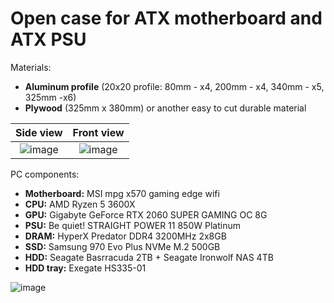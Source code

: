 # Open case for ATX motherboard and ATX PSU 
Materials: 
- **Aluminum profile** (20x20 profile: 80mm - x4, 200mm - x4, 340mm - x5, 325mm -x6)
- **Plywood** (325mm x 380mm) or another easy to cut durable material

Side view   |  Front view
:-------------------------:|:-------------------------:
![image](https://user-images.githubusercontent.com/65111871/169840745-2d11a9cc-a701-402d-9473-d795b6f0680a.png) | ![image](https://user-images.githubusercontent.com/65111871/169840880-bf327a3e-b8a3-4148-ad5b-be0668d13f69.png)



PC components:
- **Motherboard:** MSI mpg x570 gaming edge wifi 
- **CPU:** AMD Ryzen 5 3600X
- **GPU:** Gigabyte GeForce RTX 2060 SUPER GAMING OC 8G
- **PSU:** Be quiet! STRAIGHT POWER 11 850W Platinum
- **DRAM:** HyperX Predator DDR4 3200MHz 2x8GB
- **SSD:** Samsung 970 Evo Plus NVMe M.2 500GB
- **HDD:** Seagate Basrracuda 2TB + Seagate Ironwolf NAS 4TB
- **HDD tray:** Exegate HS335-01

![image](https://user-images.githubusercontent.com/65111871/169838196-688e8aec-60ef-4897-8486-d47e05c55074.png)
